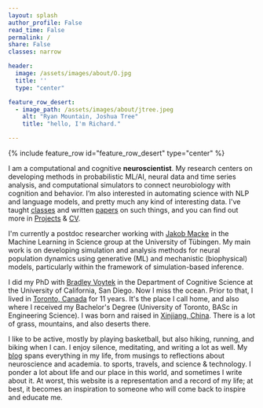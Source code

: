 ```yaml
---
layout: splash
author_profile: False
read_time: False
permalink: /
share: False
classes: narrow

header:
  image: /assets/images/about/O.jpg
  title: ''  
  type: "center"

feature_row_desert:
  - image_path: /assets/images/about/jtree.jpeg
    alt: "Ryan Mountain, Joshua Tree"
    title: "hello, I'm Richard."

---
```

<a name="about"></a>
{% include feature_row id="feature_row_desert" type="center" %}

I am a computational and cognitive **neuroscientist**. My research centers on developing methods in probabilistic ML/AI, neural data and time series analysis, and computational simulators to connect neurobiology with cognition and behavior. I’m also interested in automating science with NLP and language models, and pretty much any kind of interesting data. I've taught [classes][cogs118c] and written [papers][gscholar_rgao] on such things, and you can find out more in [Projects][projects] & [CV][cv].

I'm currently a postdoc researcher working with [Jakob Macke][jhm_twitter] in the Machine Learning in Science group at the University of Tübingen. My main work is on developing simulation and analysis methods for neural population dynamics using generative (ML) and mechanistic (biophysical) models, particularly within the framework of simulation-based inference.

I did my PhD with [Bradley Voytek][bv_twitter] in the Department of Cognitive Science at the University of California, San Diego. Now I miss the ocean. Prior to that, I lived in [Toronto, Canada][toronto] for 11 years. It's the place I call home, and also where I received my Bachelor's Degree (University of Toronto, BASc in Engineering Science). I was born and raised in [Xinjiang, China][xinjiang]. There is a lot of grass, mountains, and also deserts there.

I like to be active, mostly by playing basketball, but also hiking, running, and biking when I can. I enjoy silence, meditating, and writing a lot as well. My [blog][blog] spans everything in my life, from musings to reflections about neuroscience and academia. to sports, travels, and science & technology. I ponder a lot about life and our place in this world, and sometimes I write about it. At worst, this website is a representation and a record of my life; at best, it becomes an inspiration to someone who will come back to inspire and educate me.



<!-- ---
---
### Some Highlighted Blog Posts

Stuff that you might find useful:
- [Tutorial on the Hilbert Transform][hilbert]
- [Building a Jekyll blog/GitHub Pages (this) website][jekyll]
- [Review of major reference managers (circa 2018)][refmanagement]
- [Notes from Cosyne 2019][cosyne19]

Stuff I will always argue with people about:
- [On the causal role of neural oscillations][epiphenomenal]
- [Looking past ourselves in neuroscience][objectivity]
- [On theory and the reproducibility crisis][reproducibility]
- [We don't understand cognition][cognition]
- [Combatting bias in science][bias]

PhD Reflections:
- [Year 1 Part 1][year1-1], [Part 2][year1-2]
- [Year 2][year2]
- [Year 3.5][year3] -->


[projects]: /projects
[blog]: /blog
[cv]: /assets/docs/cv.pdf
[gscholar_rgao]:https://scholar.google.com/citations?hl=en&user=a2o9IKYAAAAJ&view_op=list_works&authuser=1&sortby=pubdate
[cogs118c]:https://github.com/rdgao/cogs118c
[lab]: https://www.mackelab.org/
[toronto]: https://www.google.com/maps/place/Toronto,+ON,+Canada/@43.6570321,-79.6010345,10z/data=!3m1!4b1!4m5!3m4!1s0x89d4cb90d7c63ba5:0x323555502ab4c477!8m2!3d43.653226!4d-79.3831843
[xinjiang]: https://www.google.com/maps/place/Xinjiang,+China/@41.4234964,75.9557332,5z/data=!3m1!4b1!4m5!3m4!1s0x3806008cfd7b4dab:0xa84116ec366707a1!8m2!3d42.5246357!4d87.5395855
[jhm_twitter]: https://twitter.com/jakhmack
[bv_twitter]: https://voyteklab.com/

<!-- highlighted blogs -->
[jekyll]:/jekyll-website-blog/
[cosyne19]:/COSYNE19/
[hilbert]:/roemerhasit_Hilbert_Transform/
[refmanagement]:/reference-managers/

[epiphenomenal]:/epiphenomenal-oscillations/
[objectivity]:/what-is-the-hardest-scientific-endeavor-of-all-answer-neuroscience/
[reproducibility]:how-good-theory-in-neuroscience-can-avert-the-reproducibility-crisis/
[cognition]:/what-even-is-cogsci/
[bias]:/combatting-bias-in-science/

[year1-1]:/year-1-part-1/
[year1-2]:/year-1-part-2/
[year2]:/year-2/
[year3]:/year-3-and-a-half/
